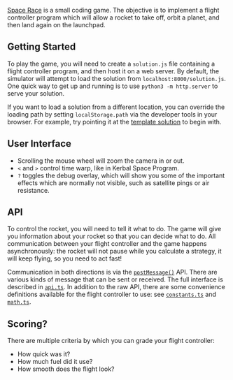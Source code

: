 [Space Race](/games/space-race) is a small coding game. The objective is to
implement a flight controller program which will allow a rocket to take off,
orbit a planet, and then land again on the launchpad.

## Getting Started

To play the game, you will need to create a `solution.js` file containing
a flight controller program, and then host it on a web server. By default, the
simulator will attempt to load the solution from `localhost:8000/solution.js`.
One quick way to get up and running is to use `python3 -m http.server` to serve
your solution.

If you want to load a solution from a different location, you can override the
loading path by setting `localStorage.path` via the developer tools in your
browser. For example, try pointing it at the [template
solution](/games/space-race/solution.js) to begin with.

## User Interface

  * Scrolling the mouse wheel will zoom the camera in or out.
  * `<` and `>` control time warp, like in Kerbal Space Program.
  * `?` toggles the debug overlay, which will show you some of the important
    effects which are normally not visible, such as satellite pings or air
    resistance.

## API

To control the rocket, you will need to tell it what to do. The game will give
you information about your rocket so that you can decide what to do. All
communication between your flight controller and the game happens
asynchronously: the rocket will not pause while you calculate a strategy, it
will keep flying, so you need to act fast!

Communication in both directions is via the [`postMessage()`][postMessage] API.
There are various kinds of message that can be sent or received. The full
interface is described in [`api.ts`](/games/space-race/api.ts). In addition to
the raw API, there are some convenience definitions available for the flight
controller to use: see [`constants.ts`](/games/space-race/constants.ts) and
[`math.ts`](/games/space-race/math.ts).

[postMessage]: https://developer.mozilla.org/en-US/docs/Web/API/Worker/postMessage:

## Scoring?

There are multiple criteria by which you can grade your flight controller:

  * How quick was it?
  * How much fuel did it use?
  * How smooth does the flight look?
